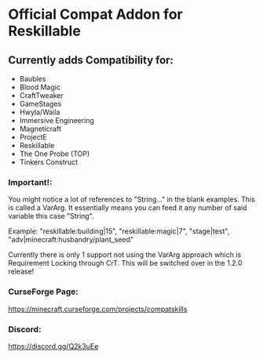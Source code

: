 # Official Compat Addon for Reskillable


## Currently adds Compatibility for:
- Baubles
- Blood Magic
- CraftTweaker
- GameStages
- Hwyla/Waila
- Immersive Engineering
- Magneticraft
- ProjectE
- Reskillable
- The One Probe (TOP)
- Tinkers Construct



### Important!:
You might notice a lot of references to "String..." in the blank examples. This is called a VarArg. It essentially means you can feed it any number of said variable this case "String".

Example: "reskillable:building|15", "reskillable:magic|7", "stage|test", "adv|minecraft:husbandry/plant_seed"


Currently there is only 1 support not using the VarArg approach which is Requirement Locking through CrT. This will be switched over in the 1.2.0 release!

### CurseForge Page:
https://minecraft.curseforge.com/projects/compatskills


### Discord:
https://discord.gg/Q2k3uEe